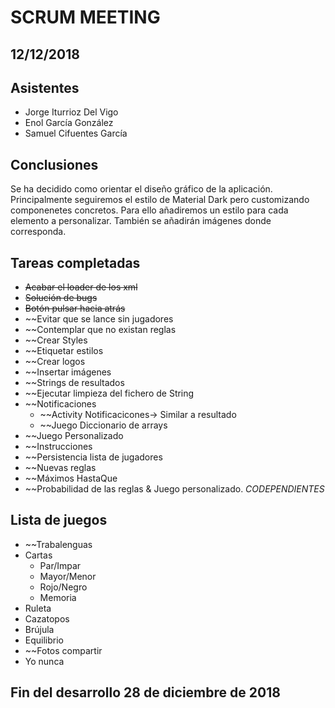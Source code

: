 # SCRUM MEETING
## 12/12/2018

## Asistentes
* Jorge Iturrioz Del Vigo
* Enol García González
* Samuel Cifuentes García

## Conclusiones
Se ha decidido como orientar el diseño gráfico de la aplicación. Principalmente seguiremos el estilo de Material Dark pero customizando
componenetes concretos. Para ello añadiremos un estilo para cada elemento a personalizar.
También se añadirán imágenes donde corresponda.

## Tareas completadas
* ~~Acabar el loader de los xml~~
* ~~Solución de bugs~~
* ~~Botón pulsar hacia atrás~~
* ~~Evitar que se lance sin jugadores
* ~~Contemplar que no existan reglas
* ~~Crear Styles
* ~~Etiquetar estilos
* ~~Crear logos
* ~~Insertar imágenes
* ~~Strings de resultados
* ~~Ejecutar limpieza del fichero de String
* ~~Notificaciones
  * ~~Activity Notificacicones-> Similar a resultado
  * ~~Juego Diccionario de arrays
* ~~Juego Personalizado
* ~~Instrucciones
* ~~Persistencia lista de jugadores
* ~~Nuevas reglas
* ~~Máximos HastaQue
* ~~Probabilidad de las reglas & Juego personalizado. _CODEPENDIENTES_



## Lista de juegos
* ~~Trabalenguas
* Cartas
  * Par/Impar
  * Mayor/Menor
  * Rojo/Negro
  * Memoria
* Ruleta
* Cazatopos
* Brújula
* Equilibrio
* ~~Fotos compartir
* Yo nunca

## Fin del desarrollo 28 de diciembre de 2018
